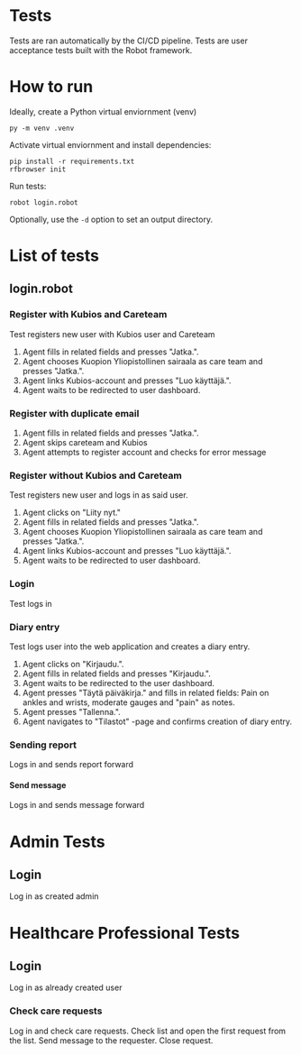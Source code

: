 # Tests

Tests are ran automatically by the CI/CD pipeline. Tests are user acceptance tests built with the Robot framework.

# How to run

Ideally, create a Python virtual enviornment (venv)

```shell
py -m venv .venv
```

Activate virtual enviornment and install dependencies:

```shell
pip install -r requirements.txt
rfbrowser init
```

Run tests:

```shell
robot login.robot
```

Optionally, use the ```-d``` option to set an output directory.

# List of tests

## login.robot

### Register with Kubios and Careteam

Test registers new user with Kubios user and Careteam

1. Agent fills in related fields and presses "Jatka.".
2. Agent chooses Kuopion Yliopistollinen sairaala as care team and presses "Jatka.".
3. Agent links Kubios-account and presses "Luo käyttäjä.".
4. Agent waits to be redirected to user dashboard.

### Register with duplicate email

1. Agent fills in related fields and presses "Jatka.".
2. Agent skips careteam and Kubios
4. Agent attempts to register account and checks for error message 

### Register without Kubios and Careteam

Test registers new user and logs in as said user.

1. Agent clicks on "Liity nyt."
2. Agent fills in related fields and presses "Jatka.".
3. Agent chooses Kuopion Yliopistollinen sairaala as care team and presses "Jatka.".
4. Agent links Kubios-account and presses "Luo käyttäjä.".
5. Agent waits to be redirected to user dashboard.

### Login

Test logs in

### Diary entry

Test logs user into the web application and creates a diary entry.

1. Agent clicks on "Kirjaudu.".
2. Agent fills in related fields and presses "Kirjaudu.".
3. Agent waits to be redirected to the user dashboard.
4. Agent presses "Täytä päiväkirja." and fills in related fields: Pain on ankles and wrists, moderate gauges and "pain" as notes.
5. Agent presses "Tallenna.".
6. Agent navigates to "Tilastot" -page and confirms creation of diary entry.


### Sending report

Logs in and sends report forward

#### Send message

Logs in and sends message forward

# Admin Tests

## Login

Log in as created admin

# Healthcare Professional Tests

## Login 

Log in as already created user

### Check care requests

Log in and check care requests. Check list and open the first request from the list.
Send message to the requester. Close request.